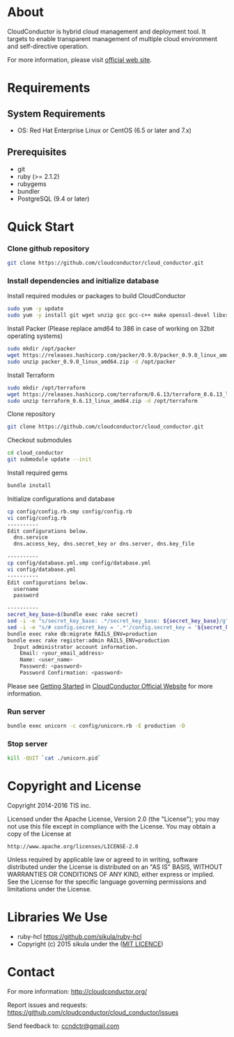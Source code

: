 About
=====

CloudConductor is hybrid cloud management and deployment tool.
It targets to enable transparent management of multiple cloud environment
and self-directive operation.

For more information, please visit [official web site](http://cloudconductor.org/).


Requirements
============

System Requirements
-------------------

- OS: Red Hat Enterprise Linux or CentOS (6.5 or later and 7.x)

Prerequisites
-------------

- git
- ruby (>= 2.1.2)
- rubygems
- bundler
- PostgreSQL (9.4 or later)


Quick Start
===========

### Clone github repository

```bash
git clone https://github.com/cloudconductor/cloud_conductor.git
```

### Install dependencies and initialize database

Install required modules or packages to build CloudConductor

```bash
sudo yum -y update
sudo yum -y install git wget unzip gcc gcc-c++ make openssl-devel libxslt-devel libxml2-devel
```

Install Packer (Please replace amd64 to 386 in case of working on 32bit operating systems)

```bash
sudo mkdir /opt/packer
wget https://releases.hashicorp.com/packer/0.9.0/packer_0.9.0_linux_amd64.zip
sudo unzip packer_0.9.0_linux_amd64.zip -d /opt/packer
```

Install Terraform

```bash
sudo mkdir /opt/terraform
wget https://releases.hashicorp.com/terraform/0.6.13/terraform_0.6.13_linux_amd64.zip
sudo unzip terraform_0.6.13_linux_amd64.zip -d /opt/terraform
```

Clone repository

```bash
git clone https://github.com/cloudconductor/cloud_conductor.git
```

Checkout submodules

```bash
cd cloud_conductor
git submodule update --init
```

Install required gems

```bash
bundle install
```

Initialize configurations and database

```bash
cp config/config.rb.smp config/config.rb
vi config/config.rb
----------
Edit configurations below.
  dns.service
  dns.access_key, dns.secret_key or dns.server, dns.key_file

----------
cp config/database.yml.smp config/database.yml
vi config/database.yml
----------
Edit configurations below.
  username
  password

----------
secret_key_base=$(bundle exec rake secret)
sed -i -e "s/secret_key_base: .*/secret_key_base: ${secret_key_base}/g" config/secrets.yml
sed -i -e "s/# config.secret_key = '.*'/config.secret_key = '${secret_key_base}'/" config/initializers/devise.rb
bundle exec rake db:migrate RAILS_ENV=production
bundle exec rake register:admin RAILS_ENV=production
  Input administrator account information.
    Email: <your_email_address>
    Name: <user_name>
    Password: <password>
    Password Confirmation: <password>
```

Please see [Getting Started](http://cloudconductor.org/documents/getting-started) in [CloudConductor Official Website](http://cloudconductor.org) for more information.

### Run server

```bash
bundle exec unicorn -c config/unicorn.rb -E production -D
```

### Stop server

```bash
kill -QUIT `cat ./unicorn.pid`
```

Copyright and License
=====================

Copyright 2014-2016 TIS inc.

Licensed under the Apache License, Version 2.0 (the "License");
you may not use this file except in compliance with the License.
You may obtain a copy of the License at

    http://www.apache.org/licenses/LICENSE-2.0

Unless required by applicable law or agreed to in writing, software
distributed under the License is distributed on an "AS IS" BASIS,
WITHOUT WARRANTIES OR CONDITIONS OF ANY KIND, either express or implied.
See the License for the specific language governing permissions and
limitations under the License.


Libraries We Use
=====================
* ruby-hcl https://github.com/sikula/ruby-hcl
 * Copyright (c) 2015 sikula under the ([MIT LICENCE](https://raw.githubusercontent.com/sikula/ruby-hcl/f143e20b1d5ed04bac03a363d472508d0f556a83/LICENSE))

Contact
========

For more information: <http://cloudconductor.org/>

Report issues and requests: <https://github.com/cloudconductor/cloud_conductor/issues>

Send feedback to: <ccndctr@gmail.com>
